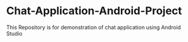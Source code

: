 # Chat-Application-Android-Project
This Repository is for demonstration of chat application using Android Studio

